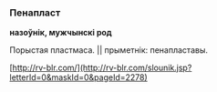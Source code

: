 ### Пенапласт
**назоўнік, мужчынскі род**

Порыстая пластмаса. || прыметнік: пенапластавы.

<a rel="author">[http://rv-blr.com/](http://rv-blr.com/slounik.jsp?letterId=0&maskId=0&pageId=2278)</a>
